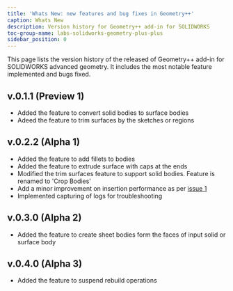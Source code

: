 ```yaml
---
title: 'Whats New: new features and bug fixes in Geometry++'
caption: Whats New
description: Version history for Geometry++ add-in for SOLIDWORKS
toc-group-name: labs-solidworks-geometry-plus-plus
sidebar_position: 0
---
```

This page lists the version history of the released of Geometry++ add-in for SOLIDWORKS advanced geometry. It includes the most notable feature implemented and bugs fixed.

## v.0.1.1 (Preview 1)
* Added the feature to convert solid bodies to surface bodies
* Adeed the feature to trim surfaces by the sketches or regions

## v.0.2.2 (Alpha 1)
* Added the feature to add fillets to bodies
* Added the feature to extrude surface with caps at the ends
* Modified the trim surfaces feature to support solid bodies. Feature is renamed to 'Crop Bodies'
* Add a minor improvement on insertion performance as per [issue 1](https://github.com/codestackdev/geometry-plus-plus/issues/1)
* Implemented capturing of logs for troubleshooting

## v.0.3.0 (Alpha 2)
* Added the feature to create sheet bodies form the faces of input solid or surface body 

## v.0.4.0 (Alpha 3)
* Added the feature to suspend rebuild operations